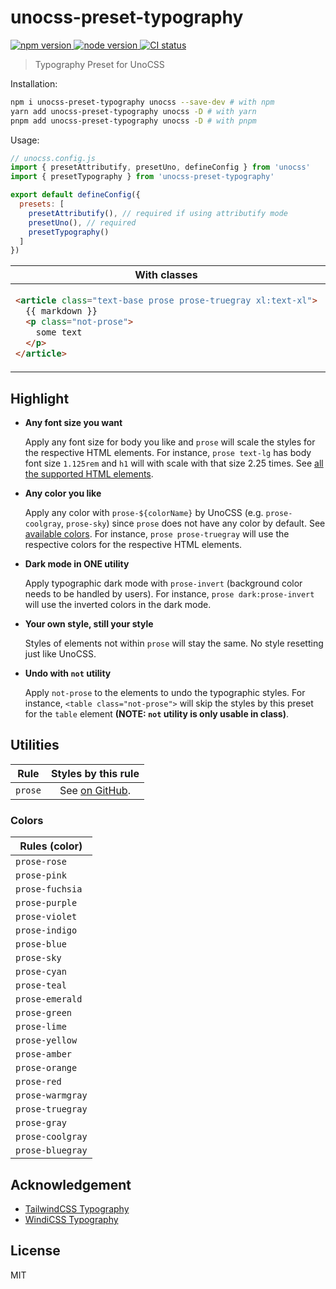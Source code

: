 # unocss-preset-typography

<p>
  <a href="https://npmjs.com/package/unocss-preset-typography" target="_blank" rel="noopener noreferrer">
    <img src="https://img.shields.io/npm/v/unocss-preset-typography" alt="npm version">
  </a>
  <a href="https://nodejs.org/en/about/releases/" target="_blank" rel="noopener noreferrer">
    <img src="https://img.shields.io/node/v/unocss-preset-typography" alt="node version">
  </a>
  <a href="https://github.com/ydcjeff/unocss-preset-typography/actions/workflows/ci.yml" target="_blank" rel="noopener noreferrer">
    <img src="https://github.com/ydcjeff/unocss-preset-typography/actions/workflows/ci.yml/badge.svg" alt="CI status">
  </a>
</p>

> Typography Preset for UnoCSS

Installation:

```sh
npm i unocss-preset-typography unocss --save-dev # with npm
yarn add unocss-preset-typography unocss -D # with yarn
pnpm add unocss-preset-typography unocss -D # with pnpm
```

Usage:

```js
// unocss.config.js
import { presetAttributify, presetUno, defineConfig } from 'unocss'
import { presetTypography } from 'unocss-preset-typography'

export default defineConfig({
  presets: [
    presetAttributify(), // required if using attributify mode
    presetUno(), // required
    presetTypography()
  ]
})
```

<table>
<thead>
<tr style="text-align: center">
<th>With classes</th>
<th>With attributes</th>
</tr>
</thead>
<tbody>
<tr>
<td>

<!-- prettier-ignore -->
```html
<article class="text-base prose prose-truegray xl:text-xl">
  {{ markdown }}
  <p class="not-prose">
    some text
  </p>
</article>
```

</td>

<td>

<!-- prettier-ignore -->
```html
<article text-base prose prose-truegray xl="text-xl">
  {{ markdown }}
  <p class="not-prose">
    not-prose is only available in class.
  </p>
</article>
```

</td>
</tr>
</tbody>
</table>

## Highlight

- **Any font size you want**

  Apply any font size for body you like and `prose` will scale the styles
  for the respective HTML elements. For instance, `prose text-lg` has body font
  size `1.125rem` and `h1` will with scale with that size 2.25 times.
  See [all the supported HTML elements].

  [all the supported html elements]: https://github.com/ydcjeff/unocss-preset-typography/blob/main/src/preflights/default.ts

- **Any color you like**

  Apply any color with `prose-${colorName}` by UnoCSS (e.g. `prose-coolgray`,
  `prose-sky`) since `prose` does not have any color by default.
  See [available colors](#colors). For instance, `prose prose-truegray` will
  use the respective colors for the respective HTML elements.

- **Dark mode in ONE utility**

  Apply typographic dark mode with `prose-invert` (background color needs to be
  handled by users). For instance, `prose dark:prose-invert` will use the
  inverted colors in the dark mode.

- **Your own style, still your style**

  Styles of elements not within `prose` will stay the same. No style resetting
  just like UnoCSS.

- **Undo with `not` utility**

  Apply `not-prose` to the elements to undo the typographic styles.
  For instance, `<table class="not-prose">` will skip the styles by this preset
  for the `table` element **(NOTE: `not` utility is only usable in class)**.

## Utilities

|  Rule   |                                            Styles by this rule                                            |
| :-----: | :-------------------------------------------------------------------------------------------------------: |
| `prose` | See [on GitHub](https://github.com/ydcjeff/unocss-preset-typography/blob/main/src/preflights/default.ts). |

### Colors

| Rules (color)    |
| ---------------- |
| `prose-rose`     |
| `prose-pink`     |
| `prose-fuchsia`  |
| `prose-purple`   |
| `prose-violet`   |
| `prose-indigo`   |
| `prose-blue`     |
| `prose-sky`      |
| `prose-cyan`     |
| `prose-teal`     |
| `prose-emerald`  |
| `prose-green`    |
| `prose-lime`     |
| `prose-yellow`   |
| `prose-amber`    |
| `prose-orange`   |
| `prose-red`      |
| `prose-warmgray` |
| `prose-truegray` |
| `prose-gray`     |
| `prose-coolgray` |
| `prose-bluegray` |

## Acknowledgement

- [TailwindCSS Typography](https://github.com/tailwindlabs/tailwindcss-typography)
- [WindiCSS Typography](https://github.com/windicss/windicss/tree/main/src/plugin/typography)

## License

MIT
